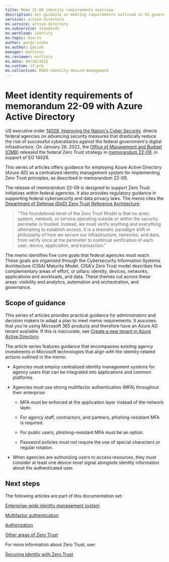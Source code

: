```yaml
---
title: Memo 22-09 identity requirements overview
description: Get guidance on meeting requirements outlined in US government OMB memorandum 22-09.
services: active-directory 
ms.service: active-directory
ms.subservice: standards
ms.workload: identity
ms.topic: how-to
author: gargi-sinha
ms.author: gasinh
manager: martinco
ms.reviewer: martinco
ms.date: 04/28/2023
ms.custom: it-pro
ms.collection: M365-identity-device-management
---
```


# Meet identity requirements of memorandum 22-09 with Azure Active Directory

US executive order [14028, Improving the Nation's Cyber Security](https://www.whitehouse.gov/briefing-room/presidential-actions/2021/05/12/executive-order-on-improving-the-nations-cybersecurity), directs federal agencies on advancing security measures that drastically reduce the risk of successful cyberattacks against the federal government's digital infrastructure. On January 26, 2022, the [Office of Management and Budget (OMB)](https://www.whitehouse.gov/omb/) released the federal Zero Trust strategy in [memorandum 22-09](https://www.whitehouse.gov/wp-content/uploads/2022/01/M-22-09.pdf), in support of EO 14028. 

This series of articles offers guidance for employing Azure Active Directory (Azure AD) as a centralized identity management system for implementing Zero Trust principles, as described in memorandum 22-09. 

The release of memorandum 22-09 is designed to support Zero Trust initiatives within federal agencies. It also provides regulatory guidance in supporting federal cybersecurity and data privacy laws. The memo cites the [Department of Defense (DoD) Zero Trust Reference Architecture](https://cloudsecurityalliance.org/artifacts/dod-zero-trust-reference-architecture/): 

>"The foundational tenet of the Zero Trust Model is that no actor, system, network, or service operating outside or within the security perimeter is trusted. Instead, we must verify anything and everything attempting to establish access. It is a dramatic paradigm shift in philosophy of how we secure our infrastructure, networks, and data, from verify once at the perimeter to continual verification of each user, device, application, and transaction."

The memo identifies five core goals that federal agencies must reach. These goals are organized through the Cybersecurity Information Systems Architecture (CISA) Maturity Model. CISA's Zero Trust model describes five complementary areas of effort, or pillars: identity, devices, networks, applications and workloads, and data. These themes cut across these areas: visibility and analytics, automation and orchestration, and governance.

## Scope of guidance

This series of articles provides practical guidance for administrators and decision makers to adapt a plan to meet memo requirements. It assumes that you're using Microsoft 365 products and therefore have an Azure AD tenant available. If this is inaccurate, see [Create a new tenant in Azure Active Directory](../fundamentals/active-directory-access-create-new-tenant.md).

The article series features guidance that encompasses existing agency investments in Microsoft technologies that align with the identity-related actions outlined in the memo:

* Agencies must employ centralized identity management systems for agency users that can be integrated into applications and common platforms.

*  Agencies must use strong multifactor authentication (MFA) throughout their enterprise:

   *  MFA must be enforced at the application layer instead of the network layer.

   *  For agency staff, contractors, and partners, phishing-resistant MFA is required. 
   
   *  For public users, phishing-resistant MFA must be an option.
   
   *  Password policies must not require the use of special characters or regular rotation.

* When agencies are authorizing users to access resources, they must consider at least one device-level signal alongside identity information about the authenticated user.

 
## Next steps

The following articles are part of this documentation set:

[Enterprise-wide identity management system](memo-22-09-enterprise-wide-identity-management-system.md)

[Multifactor authentication](memo-22-09-multi-factor-authentication.md)

[Authorization](memo-22-09-authorization.md)

[Other areas of Zero Trust](memo-22-09-other-areas-zero-trust.md)

For more information about Zero Trust, see:

[Securing identity with Zero Trust](/security/zero-trust/deploy/identity)
